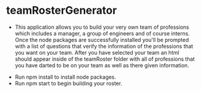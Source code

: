 # teamRosterGenerator

* This application allows you to build your very own team of professions
which includes a manager, a group of engineers and of course interns. Once the node packages are successfully installed you'll be prompted with a list of questions that verify the information of the professions that you want on your team. After you have selected your team an html should appear inside of the teamRoster folder with all of professions that you have darted to be on your team as well as there given information.

- Run npm install to install node packages.
- Run npm start to begin building your roster. 




